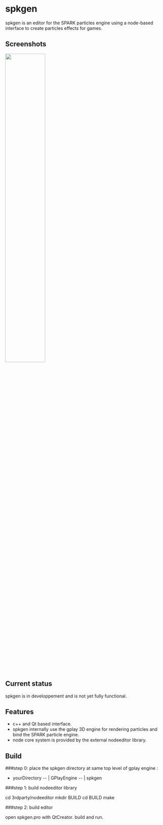 # spkgen
spkgen is an editor for the SPARK particles engine using a node-based interface to create particles effects for games.

## Screenshots
<img src="https://i.imgur.com/6BVsIWL.png" width="50%" height="%">


## Current status
spkgen is in developpement and is not yet fully functional.


## Features
- c++ and Qt based interface.
- spkgen internally use the gplay 3D engine for rendering particles and bind the SPARK particle engine.
- node core system is provided by the external nodeeditor library.


## Build
###step 0: place the spkgen directory at same top level of gplay engine :

- yourDirectory
-- | GPlayEngine
-- | spkgen

###step 1: build nodeeditor library

cd 3rdparty/nodeeditor
mkdir BUILD
cd BUILD
make

###step 2: build editor

open spkgen.pro with QtCreator.
build and run.

